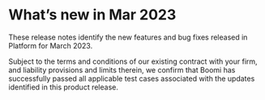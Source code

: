# What’s new in Mar 2023 

<head>
  <meta name="guidename" content="Release Notes"/>
  <meta name="context" content="GUID-473059b0-68ff-45d4-890d-56c3e079096e"/>
</head>





These release notes identify the new features and bug fixes released in Platform for March 2023.

Subject to the terms and conditions of our existing contract with your firm, and liability provisions and limits therein, we confirm that Boomi has successfully passed all applicable test cases associated with the updates identified in this product release.


